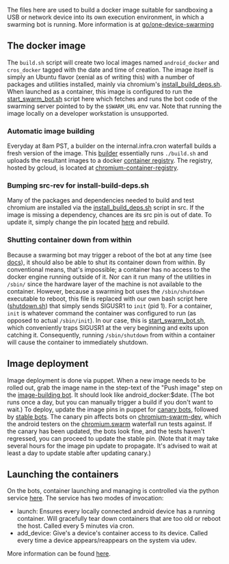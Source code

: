 The files here are used to build a docker image suitable for sandboxing a USB
or network device into its own execution environment, in which a swarming bot is
running. More information is at
[go/one-device-swarming](http://go/one-device-swarming)


The docker image
--------------------------
The `build.sh` script will create two local images named `android_docker`
and `cros_docker` tagged with the date and time of creation. The image itself is
simply an Ubuntu flavor (xenial as of writing this) with a number of packages
and utilities installed, mainly via chromium's
[install_build_deps.sh](https://chromium.googlesource.com/chromium/src/+/master/build/install-build-deps.sh).
When launched as a container, this image is configured to run the
[start_swarm_bot.sh](https://chromium.googlesource.com/infra/infra/+/master/docker/android_devices/start_swarm_bot.sh)
script here which fetches and runs the bot code of the swarming server pointed
to by the `$SWARM_URL` env var. Note that running the image locally on a
developer workstation is unsupported.

### Automatic image building
Everyday at 8am PST, a builder on the internal.infra.cron waterfall builds a
fresh version of the image. This [builder](https://uberchromegw.corp.google.com/i/internal.infra.cron/builders/android-docker-image-builder)
essentially runs `./build.sh` and uploads the resultant images to a docker
[container registry](https://docs.docker.com/registry/). The registry, hosted
by gcloud, is located at
[chromium-container-registry](https://console.cloud.google.com/gcr/images/chromium-container-registry/GLOBAL/).

### Bumping src-rev for install-build-deps.sh
Many of the packages and dependencies needed to build and test chromium are
installed via the [install_build_deps.sh](https://chromium.googlesource.com/chromium/src/+/master/build/install-build-deps.sh)
script in src. If the image is missing a dependency, chances are its src pin is
out of date. To update it, simply change the pin located
[here](https://cs.chromium.org/chromium/infra/docker/android_devices/Dockerfile?rcl=ca6275d670533aaf5303bd2c785cb7366fbe3193&l=4)
and rebuild.

### Shutting container down from within
Because a swarming bot may trigger a reboot of the bot at any time (see
[docs](https://cs.chromium.org/chromium/infra/luci/appengine/swarming/doc/Magic-Values.md?rcl=8b90cdd97f8f088bcba2fa376ce49d9863b48902&l=65)),
it should also be able to shut its container down from within. By conventional
means, that's impossible; a container has no access to the docker engine
running outside of it. Nor can it run many of the utilities in `/sbin/` since
the hardware layer of the machine is not available to the container. However,
because a swarming bot uses the `/sbin/shutdown` executable to reboot, this
file is replaced with our own bash script here
([shutdown.sh](https://chromium.googlesource.com/infra/infra/+/master/docker/android_devices/shutdown.sh))
that simply sends SIGUSR1 to `init` (pid 1). For a container, `init` is whatever
command the container was configured to run (as opposed to actual `/sbin/init`).
In our case, this is [start_swarm_bot.sh](https://chromium.googlesource.com/infra/infra/+/master/docker/android_devices/start_swarm_bot.sh),
which conveniently traps SIGUSR1 at the very beginning and exits upon catching
it. Consequently, running `/sbin/shutdown` from within a container will cause
the container to immediately shutdown.


Image deployment
--------------------------
Image deployment is done via puppet. When a new image needs to be rolled out,
grab the image name in the step-text of the "Push image" step on the
[image-building bot](https://uberchromegw.corp.google.com/i/internal.infra.cron/builders/android-docker-image-builder).
It should look like android_docker:$date. (The bot runs once a day, but you can
manually trigger a build if you don't want to wait.) To deploy, update the
image pins in puppet for [canary bots](https://chrome-internal.googlesource.com/infra/puppet/+/78f1ba25470edf4256e5862d7b9c3eb1fba9dcad/puppetm/opt/puppet/conf/nodes.yaml#718),
followed by [stable bots](https://chrome-internal.googlesource.com/infra/puppet/+/78f1ba25470edf4256e5862d7b9c3eb1fba9dcad/puppetm/opt/puppet/conf/nodes.yaml#777).
The canary pin affects bots on [chromium-swarm-dev](https://chromium-swarm-dev.appspot.com),
which the android testers on the [chromium.swarm](https://build.chromium.org/p/chromium.swarm/builders)
waterfall run tests against. If the canary has been updated, the bots look fine,
and the tests haven't regressed, you can proceed to update the stable pin.
(Note that it may take several hours for the image pin update to propagate. It's
advised to wait at least a day to update stable after updating canary.)

Launching the containers
------------------------
On the bots, container launching and managing is controlled via the python
service [here](https://chromium.googlesource.com/infra/infra/+/master/infra/services/android_docker/).
The service has two modes of invocation:
* launch: Ensures every locally connected android device has a running
          container. Will gracefully tear down containers that are too old or
          reboot the host. Called every 5 minutes via cron.
* add_device: Give's a device's container access to its device. Called every
              time a device appears/reappears on the system via udev.

More information can be found [here](https://chromium.googlesource.com/infra/infra/+/master/infra/services/android_docker/README.md).
